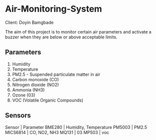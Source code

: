 # Air-Monitoring-System

Client: Doyin Bamgbade

The aim of this project is to monitor certain air parameters and activate a buzzer when they are below or above acceptable limits.

## Parameters
1. Humidity
2. Temperature
3. PM2.5 - Suspended particulate matter in air
4. Carbon monoxide (CO)
5. Nitrogen dioxide (NO2)
6. Ammonia (NH3)
7. Ozone (03)
8. VOC (Volatile Organic Compounds)

## Sensors 
Sensor   |     Parameter
BME280   |    Humidity, Temperature
PM5003   |    PM2.5
MICS6814 |    CO, NO2, NH3
MQ131    |    03
MP503    |    voc
